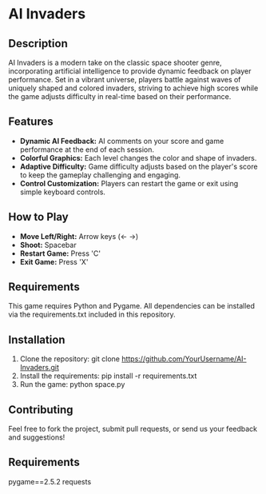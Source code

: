 # AI Invaders

## Description
AI Invaders is a modern take on the classic space shooter genre, incorporating artificial intelligence to provide dynamic feedback on player performance. Set in a vibrant universe, players battle against waves of uniquely shaped and colored invaders, striving to achieve high scores while the game adjusts difficulty in real-time based on their performance.

## Features
- **Dynamic AI Feedback:** AI comments on your score and game performance at the end of each session.
- **Colorful Graphics:** Each level changes the color and shape of invaders.
- **Adaptive Difficulty:** Game difficulty adjusts based on the player's score to keep the gameplay challenging and engaging.
- **Control Customization:** Players can restart the game or exit using simple keyboard controls.

## How to Play
- **Move Left/Right:** Arrow keys (← →)
- **Shoot:** Spacebar
- **Restart Game:** Press 'C'
- **Exit Game:** Press 'X'

## Requirements
This game requires Python and Pygame. All dependencies can be installed via the requirements.txt included in this repository.

## Installation
1. Clone the repository: git clone https://github.com/YourUsername/AI-Invaders.git
2. Install the requirements: pip install -r requirements.txt
3. Run the game: python space.py

## Contributing
Feel free to fork the project, submit pull requests, or send us your feedback and suggestions!

## Requirements
pygame==2.5.2
requests

